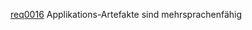 [req0016](https://github.com/DomainDrivenArchitecture/ddaRequirement/blob/master/en/requirements/req0016.md)  Applikations-Artefakte sind mehrsprachenfähig